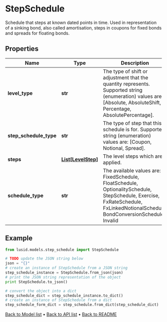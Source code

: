 # StepSchedule

Schedule that steps at known dated points in time.  Used in representation of a sinking bond, also called amortisation, steps in coupons for fixed bonds and spreads for floating bonds.

## Properties
Name | Type | Description | Notes
------------ | ------------- | ------------- | -------------
**level_type** | **str** | The type of shift or adjustment that the quantity represents.    Supported string (enumeration) values are: [Absolute, AbsoluteShift, Percentage, AbsolutePercentage]. | 
**step_schedule_type** | **str** | The type of step that this schedule is for.  Supported string (enumeration) values are: [Coupon, Notional, Spread]. | 
**steps** | [**List[LevelStep]**](LevelStep.md) | The level steps which are applied. | 
**schedule_type** | **str** | The available values are: FixedSchedule, FloatSchedule, OptionalitySchedule, StepSchedule, Exercise, FxRateSchedule, FxLinkedNotionalSchedule, BondConversionSchedule, Invalid | 

## Example

```python
from lusid.models.step_schedule import StepSchedule

# TODO update the JSON string below
json = "{}"
# create an instance of StepSchedule from a JSON string
step_schedule_instance = StepSchedule.from_json(json)
# print the JSON string representation of the object
print StepSchedule.to_json()

# convert the object into a dict
step_schedule_dict = step_schedule_instance.to_dict()
# create an instance of StepSchedule from a dict
step_schedule_form_dict = step_schedule.from_dict(step_schedule_dict)
```
[Back to Model list](../README.md#documentation-for-models) &#8226; [Back to API list](../README.md#documentation-for-api-endpoints) &#8226; [Back to README](../README.md)


